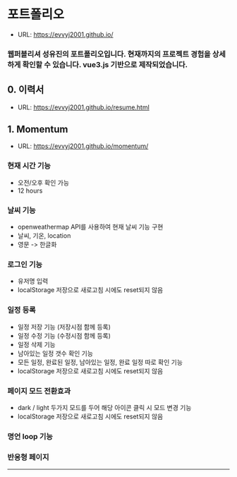 # 포트폴리오

-   URL: <https://evvyj2001.github.io/>

### 웹퍼블리셔 성유진의 포트폴리오입니다. 현재까지의 프로젝트 경험을 상세하게 확인할 수 있습니다. vue3.js 기반으로 제작되었습니다.

## 0. 이력서

-   URL: <https://evvyj2001.github.io/resume.html>

## 1. Momentum

-   URL: <https://evvyj2001.github.io/momentum/>

### 현재 시간 기능

-   오전/오후 확인 가능
-   12 hours

### 날씨 기능

-   openweathermap API를 사용하여 현재 날씨 기능 구현
-   날씨, 기온, location
-   영문 -> 한글화

### 로그인 기능

-   유저명 입력
-   localStorage 저장으로 새로고침 시에도 reset되지 않음

### 일정 등록

-   일정 저장 기능 (저장시점 함께 등록)
-   일정 수정 기능 (수정시점 함께 등록)
-   일정 삭제 기능
-   남아있는 일정 갯수 확인 기능
-   모든 일정, 완료된 일정, 남아있는 일정, 완료 일정 따로 확인 기능
-   localStorage 저장으로 새로고침 시에도 reset되지 않음

### 페이지 모드 전환효과

-   dark / light 두가지 모드를 두어 해당 아이콘 클릭 시 모드 변경 기능
-   localStorage 저장으로 새로고침 시에도 reset되지 않음

### 명언 loop 기능

### 반응형 페이지

---
